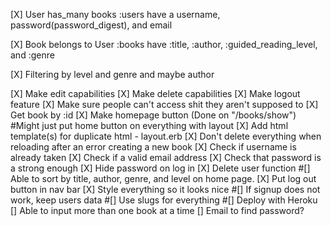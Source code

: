 [X] User has_many books
      :users have a username, password(password_digest), and email

[X] Book belongs to User
      :books have :title, :author, :guided_reading_level, and :genre

[X] Filtering by level and genre and maybe author

[X] Make edit capabilities
[X] Make delete capabilities
[X] Make logout feature
[X] Make sure people can't access shit they aren't supposed to
[X] Get book by :id
[X] Make homepage button (Done on "/books/show") #Might just put home button on everything with layout
[X] Add html template(s) for duplicate html - layout.erb
[X] Don't delete everything when reloading after an error creating a new book
[X] Check if username is already taken
[X] Check if a valid email address
[X] Check that password is a strong enough
[X] Hide password on log in
[X] Delete user function
#[] Able to sort by title, author, genre, and level on home page.
[X] Put log out button in nav bar
[X] Style everything so it looks nice
#[] If signup does not work, keep users data
#[] Use slugs for everything
#[] Deploy with Heroku
[] Able to input more than one book at a time
[] Email to find password?
